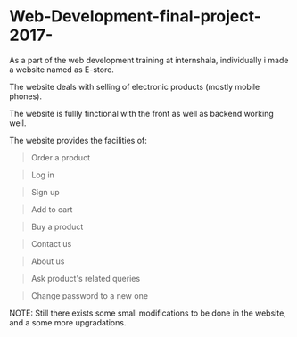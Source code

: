 # Web-Development-final-project-2017-
As a part of the web development training at internshala, individually i made a website named as E-store.

The website deals with selling of electronic products (mostly mobile phones).

The website is fullly finctional with the front as well as backend working well.

The website provides the facilities of:

   > Order a product 
   
   > Log in
   
   > Sign up
   
   > Add to cart
   
   > Buy a product
   
   > Contact us
   
   > About us
   
   > Ask product's related queries
   
   > Change password to a new one


NOTE: Still there exists some small modifications to be done in the website, and a some more upgradations.

 
 
  

